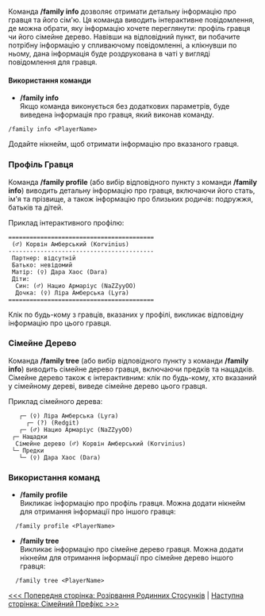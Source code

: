 Команда **/family info** дозволяє отримати детальну інформацію про гравця та його сім'ю. Ця команда виводить інтерактивне повідомлення, де можна обрати, яку інформацію хочете переглянути: профіль гравця чи його сімейне дерево. Навівши на відповідний пункт, ви побачите потрібну інформацію у спливаючому повідомленні, а клікнувши по ньому, дана інформація буде роздрукована в чаті у вигляді повідомлення для гравця.

#### Використання команди

- **/family info**  
  Якщо команда виконується без додаткових параметрів, буде виведена інформація про гравця, який виконав команду.

```
/family info <PlayerName>
```
  Додайте нікнейм, щоб отримати інформацію про вказаного гравця.

### Профіль Гравця

Команда **/family profile** (або вибір відповідного пункту з команди **/family info**) виводить детальну інформацію про гравця, включаючи його стать, ім'я та прізвище, а також інформацію про близьких родичів: подружжя, батьків та дітей.

Приклад інтерактивного профілю:

```
=========================================
 (♂) Корвін Амберський (Korvinius)
-----------------------------------------
 Партнер: відсутній 
 Батько: невідомий 
 Матір: (♀) Дара Хаос (Dara)
 Діти: 
  Син: (♂) Нацио Армаріус (NaZZyyOO)
  Дочка: (♀) Ліра Амберська (Lyra)
=========================================
```

Клік по будь-кому з гравців, вказаних у профілі, викликає відповідну інформацію про цього гравця.

### Сімейне Дерево

Команда **/family tree** (або вибір відповідного пункту з команди **/family info**) виводить сімейне дерево гравця, включаючи предків та нащадків. Сімейне дерево також є інтерактивним: клік по будь-кому, хто вказаний у сімейному дереві, виведе сімейне дерево цього гравця.

Приклад сімейного дерева:

```
   ┌─ (♀) Ліра Амберська (Lyra)
     ┌─ (?) (Redgit)
   ┌─ (♂) Нацио Армаріус (NaZZyyOO)
 ┌─ Нащадки 
  Сімейне дерево (♂) Корвін Амберський (Korvinius)
 └─ Предки 
   └─ (♀) Дара Хаос (Dara)
  ```

### Використання команд

- **/family profile**  
  Викликає інформацію про профіль гравця. Можна додати нікнейм для отримання інформації про іншого гравця:

```
  /family profile <PlayerName>
```

- **/family tree**  
  Викликає інформацію про сімейне дерево гравця. Можна додати нікнейм для отримання інформації про сімейне дерево іншого гравця:

```
  /family tree <PlayerName>
```


[<<< Попередня сторінка: Розірвання Родинних Стосунків](separate.md) | [Наступна сторінка: Сімейний Префікс >>>](prefix.md)